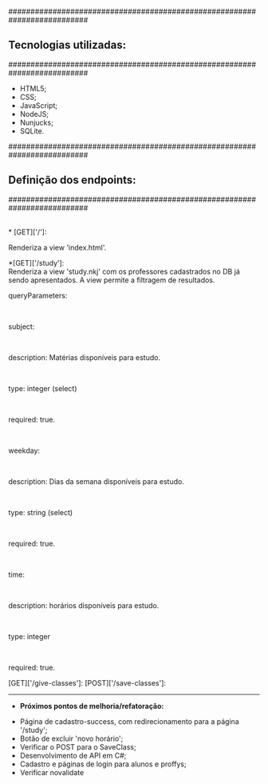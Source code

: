 ##########################################################################
##  Tecnologias utilizadas:                                         ##
##########################################################################

* HTML5;
* CSS;
* JavaScript;
* NodeJS;
* Nunjucks;
* SQLite.

##########################################################################
##  Definição dos endpoints:                                         ##
##########################################################################

<br>
* [GET]['/']:
<p>Renderiza a view 'index.html'.</p>

*[GET]['/study']:<br>
Renderiza a view 'study.nkj' com os professores cadastrados no DB já sendo apresentados.
A view permite a filtragem de resultados.<br>
<p>queryParameters:</p>
&nbsp;&nbsp;&nbsp;&nbsp;<p>subject: <br></p>
&nbsp;&nbsp;&nbsp;&nbsp;&nbsp;<p>description: Matérias disponíveis para estudo.</p>
&nbsp;&nbsp;&nbsp;&nbsp;&nbsp;<p>type: integer (select)</p>
&nbsp;&nbsp;&nbsp;&nbsp;&nbsp;<p>required: true.</p>
&nbsp;&nbsp;&nbsp;&nbsp;<p>weekday: </p>
&nbsp;&nbsp;&nbsp;&nbsp;&nbsp;<p>description: Dias da semana disponíveis para estudo.</p>
&nbsp;&nbsp;&nbsp;&nbsp;&nbsp;<p>type: string (select)</p>
&nbsp;&nbsp;&nbsp;&nbsp;&nbsp;<p>required: true.</p>
&nbsp;&nbsp;&nbsp;&nbsp;<p>time: </p>
&nbsp;&nbsp;&nbsp;&nbsp;&nbsp;<p>description: horários disponíveis para estudo.</p>
&nbsp;&nbsp;&nbsp;&nbsp;&nbsp;<p>type: integer</p>
&nbsp;&nbsp;&nbsp;&nbsp;&nbsp;<p>required: true.</p>
[GET]['/give-classes']:
[POST]['/save-classes']:

_________________________________________________________________
- **Próximos pontos de melhoria/refatoração:**
* Página de cadastro-success, com redirecionamento para a página '/study';
* Botão de excluir 'novo horário';
* Verificar o POST para o SaveClass;
* Desenvolvimento de API em C#;
* Cadastro e páginas de login para alunos e proffys;
* Verificar novalidate
